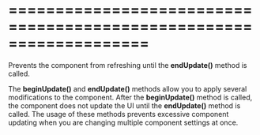 <!--**
/*-------------------------------------------
    Auto-generated file. Do not modify.
-------------------------------------------

**-->
===================================================================
===================================================================

<!--shortDescription-->
Prevents the component from refreshing until the **endUpdate()** method is called.
<!--/shortDescription-->

<!--fullDescription-->
The **beginUpdate()** and **endUpdate()** methods allow you to apply several modifications to the component. After the **beginUpdate()** method is called, the component does not update the UI until the **endUpdate()** method is called. The usage of these methods prevents excessive component updating when you are changing multiple component settings at once.
<!--/fullDescription-->
